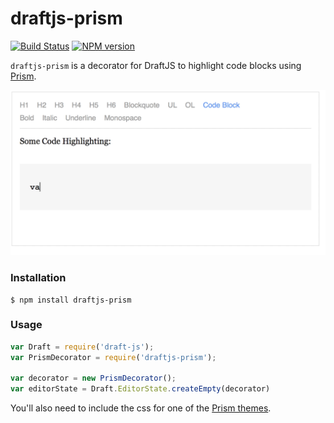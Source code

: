 # draftjs-prism

[![Build Status](https://travis-ci.org/SamyPesse/draftjs-prism.png?branch=master)](https://travis-ci.org/SamyPesse/draftjs-prism)
[![NPM version](https://badge.fury.io/js/draftjs-prism.svg)](http://badge.fury.io/js/draftjs-prism)

`draftjs-prism` is a decorator for DraftJS to highlight code blocks using [Prism](https://github.com/PrismJS/prism).

![Prism](./preview.gif)

### Installation

```
$ npm install draftjs-prism
```

### Usage

```js
var Draft = require('draft-js');
var PrismDecorator = require('draftjs-prism');

var decorator = new PrismDecorator();
var editorState = Draft.EditorState.createEmpty(decorator)
```

You'll also need to include the css for one of the [Prism themes](https://github.com/PrismJS/prism/tree/gh-pages/themes).